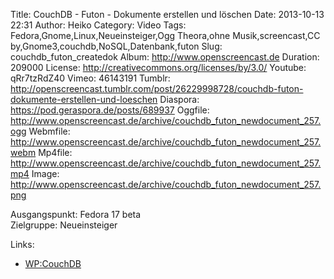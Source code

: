 Title: CouchDB - Futon - Dokumente erstellen und löschen
Date: 2013-10-13 22:31
Author: Heiko
Category: Video
Tags: Fedora,Gnome,Linux,Neueinsteiger,Ogg Theora,ohne Musik,screencast,CC by,Gnome3,couchdb,NoSQL,Datenbank,futon
Slug: couchdb_futon_createdok
Album: http://www.openscreencast.de
Duration: 209000
License: http://creativecommons.org/licenses/by/3.0/
Youtube: qRr7tzRdZ40
Vimeo: 46143191
Tumblr: http://openscreencast.tumblr.com/post/26229998728/couchdb-futon-dokumente-erstellen-und-loeschen
Diaspora: https://pod.geraspora.de/posts/689937
Oggfile: http://www.openscreencast.de/archive/couchdb_futon_newdocument_257.ogg
Webmfile: http://www.openscreencast.de/archive/couchdb_futon_newdocument_257.webm
Mp4file: http://www.openscreencast.de/archive/couchdb_futon_newdocument_257.mp4
Image: http://www.openscreencast.de/archive/couchdb_futon_newdocument_257.png

Ausgangspunkt: Fedora 17 beta  
Zielgruppe: Neueinsteiger  

Links:

  * [WP:CouchDB](https://de.wikipedia.org/wiki/CouchDB "Link zu WP:couchdb" )

